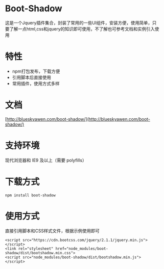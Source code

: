 # Boot-Shadow

这是一个Jquery插件集合，封装了常用的一些UI组件，安装方便，使用简单，只要了解一点html,css和jquery的知识即可使用，不了解也可参考文档和实例引入使用

# 特性

- npm打包发布，下载方便
- 引用脚本后直接使用
- 常用插件，使用方式多样

# 文档

[http://blueskyawen.com/boot-shadow/](http://blueskyawen.com/boot-shadow/)

# 支持环境

现代浏览器和 IE9 及以上（需要 polyfills）

# 下载方式

    npm install boot-shadow
  

# 使用方式

直接引用脚本和CSS样式文件，根据示例使用即可

    <script src="https://cdn.bootcss.com/jquery/2.1.1/jquery.min.js"></script>
    <link rel="stylesheet" href="node_modules/boot-shadow/dist/bootshadow.min.css">
    <script src="node_modules/boot-shadow/dist/bootshadow.min.js"></script>


